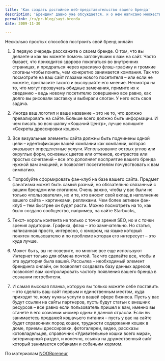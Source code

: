 ```yaml
---
title: 'Как создать достойное веб-представительство вашего бренда'
description: 'Брендинг давно уже обсуждается, и о нем написано множество книг. Но некоторые руководители компаний так и не понимают, что брендинг это не только логотип, презентация и джингл. Брендинг – это способ дать понять вашим потребителям, кто вы такие , что вы делаете и как. Несколько простых способов построить свой бренд онлайн'
permalink: /ru/pr-blog/sayt-brenda
date: 2009-11-30

---
```


Несколько простых способов построить свой бренд онлайн

1. В первую очередь расскажите о своем бренде. О том, что вы делаете и как вы можете помочь заглянувшим к вам на сайт. Часто бывает, что приходится здорово покопаться во внутренних страницах, и продраться через красивую флэш-графику и громкие слоганы чтобы понять, чем конкретно занимается компания. Так что посмотрите на ваш сайт глазами нового посетителя – или если не можете, пригласите такого и выслушайте его мнение. Несмотря на то, что  могут прозвучать обидные замечания, примите их к сведению – ведь новому посетителю совершенно все равно, как долго вы рисовали заставку и выбирали слоган. У него есть своя задача.

2. Иногда ваш логотип и ваше название – это не то, что должно превалировать на сайте. Больше всего должно быть информации. И чем писать во всю шапку «Кошачий Центр», лучше напишите «Секреты дрессировки кошек».

3. Все визуальные элементы сайта должны быть подчинены одной цели – идентификации вашей компании как компании, которая оказывает определенные услуги. Использование острых углов или округлых форм, основных цветов или оттенков, контрастов или простых сочетаний – все это дополняет восприятие вашего бренда нужной вам эмоцией, и позволяет посетителям почувствовать к вам симпатию.

4. Попробуйте сформировать фан-клуб на базе вашего сайта. Предмет фанатизма может быть самый разный, но обязательно связанный с вашим брендом или слоганом. Очень важно, чтобы у вас были не только «пользователи», но и те, кто вносит свой вклад в наполнение вашего сайта – картинками, репликами. Чем более активен фан-клуб – тем быстрее он будет расти. Можно посмотреть на то, как было создано сообщество, например, на сайте Starbucks,

5. Текст-  король контента не только с точки зрения SEO, но и с точки зрения аудитории. Графика, флэш – это замечательно. Но статья, написанная просто, интересно, с юмором, на языке который понятен пользователю и по проблеме которая его интересует – это куда лучше.

6. Может быть, вы не поверите, но многие все еще используют Интернет только для обмена почтой. Так что сделайте все, чтобы и эта аудитория была вашей. Рассылка – необходимый элемент брендинга онлайн, он позволяет создавать базу данных адресов, позволяет вам контролировать частоту появления вашего бренда в сознании потребителя.

7. И самая высокая планка, которую вы только можете себе поставить – это сделать ваш сайт первым и единственным местом, куда приходят те, кому нужны услуги в вашей сфере бизнеса. Пусть у вас будут ссылки на сайты партнеров, пусть будут статьи с внешних ресурсов – все равно если пользователь пришел к вам, именно вы станете в его сознании «номер один» в данной отрасли. Если вы занимаетесь продажей кошачьего питания – пусть у вас на сайте будет справочник пород кошек, трудности содержания кошек в доме, приемы дрессировки, фотогалереи, видео, рассказы котовладельцев, справочник «Удивительные кошки всего мира», ветеринарный раздел, и конечно, ссылка на дружественный сайт который занимается собаками и собачьим кормом.

По материалам <a href="http://www.noobpreneur.com/2009/11/29/7-steps-towards-building-your-brand-online/">NOOBpreneur</a>

